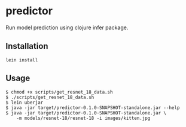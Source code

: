 # predictor

Run model prediction using clojure infer package.

## Installation

`lein install`

## Usage

```
$ chmod +x scripts/get_resnet_18_data.sh
$ ./scripts/get_resnet_18_data.sh
$ lein uberjar
$ java -jar target/predictor-0.1.0-SNAPSHOT-standalone.jar --help
$ java -jar target/predictor-0.1.0-SNAPSHOT-standalone.jar \
    -m models/resnet-18/resnet-18 -i images/kitten.jpg
```
